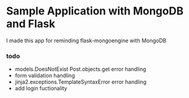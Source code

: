 # Sample Application with MongoDB and Flask

I made this app for reminding flask-mongoengine with MongoDB


### todo
* models.DoesNotExist Post.objects.get error handling
* form validation handling
* jinja2.exceptions.TemplateSyntaxError error handling
* add login fuctionality
